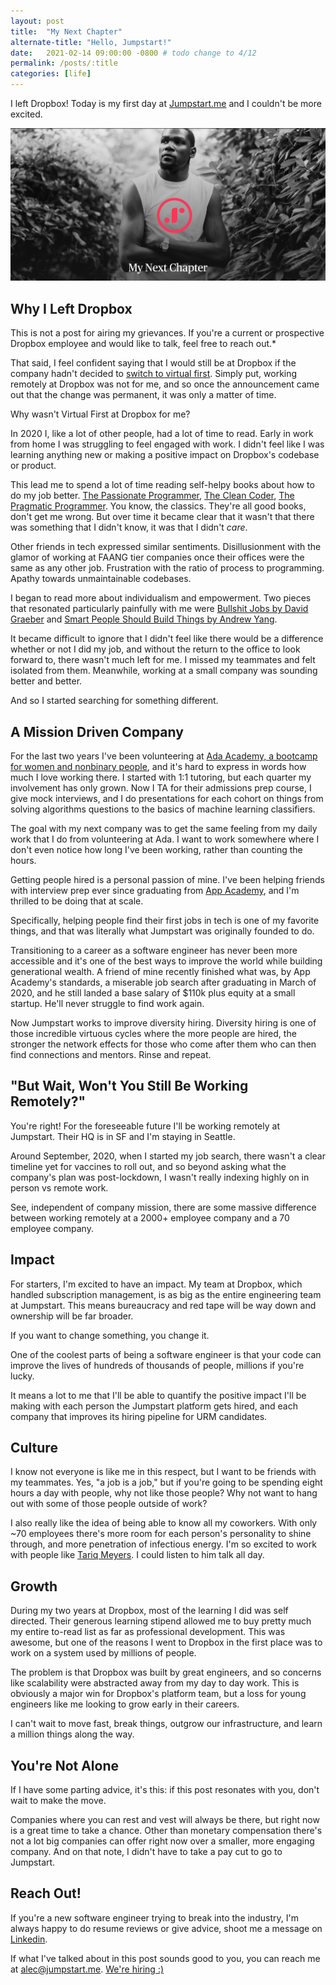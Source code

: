 ```yaml
---
layout: post
title:  "My Next Chapter"
alternate-title: "Hello, Jumpstart!"
date:   2021-02-14 09:00:00 -0800 # todo change to 4/12
permalink: /posts/:title
categories: [life]
---
```

I left Dropbox!
Today is my first day at [Jumpstart.me](https://jumpstart.me) and I couldn't be more excited.

![my_next_chapter](/assets/my_next_chapter/my_next_chapter.png)

## Why I Left Dropbox

This is not a post for airing my grievances. If you're a current or prospective Dropbox employee and would like to talk, feel free to reach out.*

That said, I feel confident saying that I would still be at Dropbox if the company hadn't decided to [switch to virtual first](https://blog.dropbox.com/topics/company/dropbox-goes-virtual-first).
Simply put, working remotely at Dropbox was not for me, and so once the announcement came out that the change was permanent, it was only a matter of time.

Why wasn't Virtual First at Dropbox for me?

In 2020 I, like a lot of other people, had a lot of time to read.
Early in work from home I was struggling to feel engaged with work. I didn't feel like I was learning anything new or making a positive impact on Dropbox's codebase or product.

This lead me to spend a lot of time reading self-helpy books about how to do my job better. [The Passionate Programmer](https://www.goodreads.com/book/show/6399113-the-passionate-programmer), [The Clean Coder](https://www.goodreads.com/book/show/10284614-the-clean-coder), [The Pragmatic Programmer](https://www.goodreads.com/book/show/4099.The_Pragmatic_Programmer). You know, the classics. They're all good books, don't get me wrong.
But over time it became clear that it wasn't that there was something that I didn't know, it was that I didn't _care_.

Other friends in tech expressed similar sentiments.
Disillusionment with the glamor of working at FAANG tier companies once their offices were the same as any other job. Frustration with the ratio of process to programming. Apathy towards unmaintainable codebases.

I began to read more about individualism and empowerment. Two pieces that resonated particularly painfully with me were [Bullshit Jobs by David Graeber](https://www.strike.coop/bullshit-jobs/) and [Smart People Should Build Things by Andrew Yang](https://www.goodreads.com/book/show/18085527-smart-people-should-build-things).

It became difficult to ignore that I didn't feel like there would be a difference whether or not I did my job, and without the return to the office to look forward to, there wasn't much left for me. I missed my teammates and felt isolated from them. Meanwhile, working at a small company was sounding better and better.

And so I started searching for something different.

## A Mission Driven Company

For the last two years I've been volunteering at [Ada Academy, a bootcamp for women and nonbinary people](https://adadevelopersacademy.org/), and it's hard to express in words how much I love working there.
I started with 1:1 tutoring, but each quarter my involvement has only grown. Now I TA for their admissions prep course, I give mock interviews, and I do presentations for each cohort on things from solving algorithms questions to the basics of machine learning classifiers.

The goal with my next company was to get the same feeling from my daily work that I do from volunteering at Ada. I want to work somewhere where I don't even notice how long I've been working, rather than counting the hours.

<!-- fix the ordering of the next few sentences -->
Getting people hired is a personal passion of mine. I've been helping friends with interview prep ever since graduating from [App Academy](https://www.appacademy.io/), and I'm thrilled to be doing that at scale.

Specifically, helping people find their first jobs in tech is one of my favorite things, and that was literally what Jumpstart was originally founded to do.

Transitioning to a career as a software engineer has never been more accessible and it's one of the best ways to improve the world while building generational wealth.
A friend of mine recently finished what was, by App Academy's standards, a miserable job search after graduating in March of 2020, and he still landed a base salary of $110k plus equity at a small startup. He'll never struggle to find work again.

Now Jumpstart works to improve diversity hiring. Diversity hiring is one of those incredible virtuous cycles where the more people are hired, the stronger the network effects for those who come after them who can then find connections and mentors. Rinse and repeat.

## "But Wait, Won't You Still Be Working Remotely?"

You're right! For the foreseeable future I'll be working remotely at Jumpstart. Their HQ is in SF and I'm staying in Seattle.

Around September, 2020, when I started my job search, there wasn't a clear timeline yet for vaccines to roll out, and so beyond asking what the company's plan was post-lockdown, I wasn't really indexing highly on in person vs remote work.

See, independent of company mission, there are some massive difference between working remotely at a 2000+ employee company and a 70 employee company.

## Impact

For starters, I'm excited to have an impact. My team at Dropbox, which handled subscription management, is as big as the entire engineering team at Jumpstart.
This means bureaucracy and red tape will be way down and ownership will be far broader.

If you want to change something, you change it.

One of the coolest parts of being a software engineer is that your code can improve the lives of hundreds of thousands of people, millions if you're lucky.
<!-- On the flip side, there's something inherently depressing about failing to fulfill that potential. -->

It means a lot to me that I'll be able to quantify the positive impact I'll be making with each person the Jumpstart platform gets hired, and each company that improves its hiring pipeline for URM candidates.

## Culture

I know not everyone is like me in this respect, but I want to be friends with my teammates. Yes, "a job is a job," but if you're going to be spending eight hours a day with people, why not like those people? Why not want to hang out with some of those people outside of work?

I also really like the idea of being able to know all my coworkers.
With only ~70 employees there's more room for each person's personality to shine through, and more penetration of infectious energy.
I'm so excited to work with people like [Tariq Meyers](https://www.linkedin.com/in/tariq-meyers/). I could listen to him talk all day.

## Growth
During my two years at Dropbox, most of the learning I did was self directed. Their generous learning stipend allowed me to buy pretty much my entire to-read list as far as professional development.
This was awesome, but one of the reasons I went to Dropbox in the first place was to work on a system used by millions of people.

The problem is that Dropbox was built by great engineers, and so concerns like scalability were abstracted away from my day to day work.
This is obviously a major win for Dropbox's platform team, but a loss for young engineers like me looking to grow early in their careers.

I can't wait to move fast, break things, outgrow our infrastructure, and learn a million things along the way.

## You're Not Alone

If I have some parting advice, it's this: if this post resonates with you, don't wait to make the move.

Companies where you can rest and vest will always be there, but right now is a great time to take a chance.
Other than monetary compensation there's not a lot big companies can offer right now over a smaller, more engaging company. And on that note, I didn't have to take a pay cut to go to Jumpstart.

<!-- markdownlint-disable MD026 -->
## Reach Out!
<!-- markdownlint-enable MD026 -->

<!-- markdown-link-check-disable -->
If you're a new software engineer trying to break into the industry, I'm always happy to do resume reviews or give advice, shoot me a message on [Linkedin](https://linkedin.com/in/ayyjohn/).
<!-- markdown-link-check-enable -->

If what I've talked about in this post sounds good to you, you can reach me at [alec@jumpstart.me](mailto:alec@jumpstart.me). [We're hiring :)](https://jumpstart.me/team)
